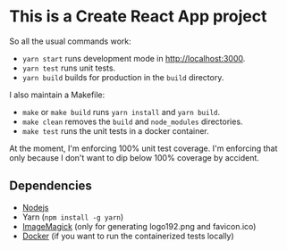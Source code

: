 This is a Create React App project
==================================

So all the usual commands work:

-   `yarn start` runs development mode in <http://localhost:3000>.
-   `yarn test` runs unit tests.
-   `yarn build` builds for production in the `build` directory.

I also maintain a Makefile:

-   `make` or `make build` runs `yarn install` and `yarn build`.
-   `make clean` removes the `build` and `node_modules` directories.
-   `make test` runs the unit tests in a docker container.

At the moment, I'm enforcing 100% unit test coverage. I'm enforcing that
only because I don't want to dip below 100% coverage by accident.

Dependencies
------------

-   [Nodejs][1]
-   Yarn (`npm install -g yarn`)
-   [ImageMagick][2] (only for generating logo192.png and favicon.ico)
-   [Docker][3] (if you want to run the containerized tests locally)

[1]: https://nodejs.dev/download/
[2]: https://imagemagick.org/script/download.php
[3]: https://www.docker.com/products/docker-desktop
